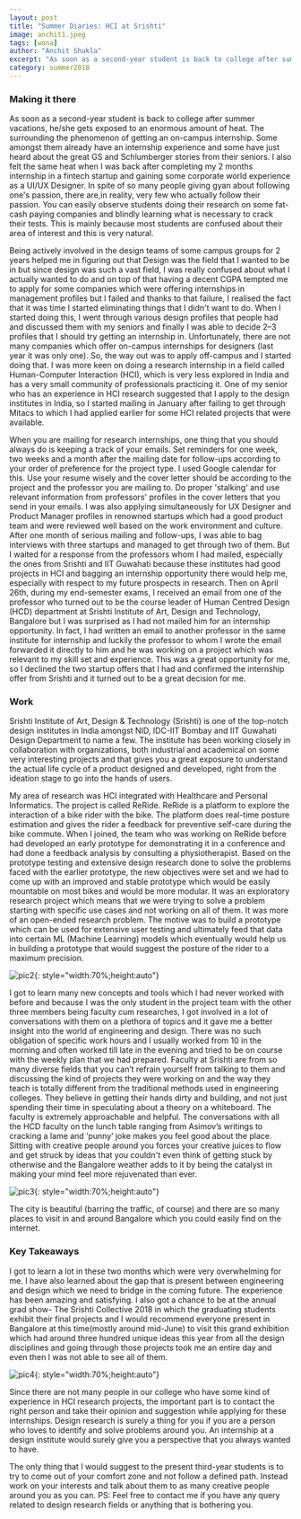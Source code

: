```yaml
---
layout: post
title: "Summer Diaries: HCI at Srishti"
image: anchit1.jpeg
tags: [wona]
author: "Anchit Shukla"
excerpt: "As soon as a second-year student is back to college after summer vacations, he/she gets exposed to an enormous amount of heat."
category: summer2018
---
```


### Making it there
As soon as a second-year student is back to college after summer vacations, he/she gets exposed to an enormous amount of heat. The surrounding the phenomenon of getting an on-campus internship. Some amongst them already have an internship experience and some have just heard about the great GS and Schlumberger stories from their seniors. I also felt the same heat when I was back after completing my 2 months internship in a fintech startup and gaining some corporate world experience as a UI/UX Designer. In spite of so many people giving gyan about following one's passion, there are,in reality, very few who actually follow their passion. You can easily observe students doing their research on some fat-cash paying companies and blindly learning what is necessary to crack their tests. This is mainly because most students are confused about their area of interest and this is very natural. 

Being actively involved in the design teams of some campus groups for 2 years helped me in figuring out that Design was the field that I wanted to be in but since design was such a vast field, I was really confused about what I actually wanted to do and on top of that having a decent CGPA tempted me to apply for some companies which were offering internships in management profiles but I failed and thanks to that failure, I realised the fact that it was time I started eliminating things that I didn't want to do. When I started doing this, I went through various design profiles that people had and discussed them with my seniors and finally I was able to decide 2–3 profiles that I should try getting an internship in. Unfortunately, there are not many companies which offer on-campus internships for designers (last year it was only one). So, the way out was to apply off-campus and I started doing that. I was more keen on doing a research internship in a field called Human-Computer Interaction (HCI), which is very less explored in India and has a very small community of professionals practicing it. One of my senior who has an experience in HCI research suggested that I apply to the design institutes in India, so I started mailing in January after failing to get through Mitacs to which I had applied earlier for some HCI related projects that were available. 

When you are mailing for research internships, one thing that you should always do is keeping a track of your emails. Set reminders for one week, two weeks and a month after the mailing date for follow-ups according to your order of preference for the project type. I used Google calendar for this. Use your resume wisely and the cover letter should be according to the project and the professor you are mailing to. Do proper 'stalking' and use relevant information from professors' profiles in the cover letters that you send in your emails. I was also applying simultaneously for UX Designer and Product Manager profiles in renowned startups which had a good product team and were reviewed well based on the work environment and culture. After one month of serious mailing and follow-ups, I was able to bag interviews with three startups and managed to get through two of them. But I waited for a response from the professors whom I had mailed, especially the ones from Srishti and IIT Guwahati because these institutes had good projects in HCI and bagging an internship opportunity there would help me, especially with respect to my future prospects in research. Then on April 26th, during my end-semester exams, I received an email from one of the professor who turned out to be the course leader of Human Centred Design (HCD) department at Srishti Institute of Art, Design and Technology, Bangalore but I was surprised as I had not mailed him for an internship opportunity. In fact, I had written an email to another professor in the same institute for internship and luckily the professor to whom I wrote the email forwarded it directly to him and he was working on a project which was relevant to my skill set and experience. This was a great opportunity for me, so I declined the two startup offers that I had and confirmed the internship offer from Srishti and it turned out to be a great decision for me.

### Work
Srishti Institute of Art, Design & Technology (Srishti) is one of the top-notch design institutes in India amongst NID, IDC-IIT Bombay and IIT Guwahati Design Department to name a few. The institute has been working closely in collaboration with organizations, both industrial and academical on some very interesting projects and that gives you a great exposure to understand the actual life cycle of a product designed and developed, right from the ideation stage to go into the hands of users.

My area of research was HCI integrated with Healthcare and Personal Informatics. The project is called ReRide. ReRide is a platform to explore the interaction of a bike rider with the bike. The platform does real-time posture estimation and gives the rider a feedback for preventive self-care during the bike commute. When I joined, the team who was working on ReRide before had developed an early prototype for demonstrating it in a conference and had done a feedback analysis by consulting a physiotherapist. Based on the prototype testing and extensive design research done to solve the problems faced with the earlier prototype, the new objectives were set and we had to come up with an improved and stable prototype which would be easily mountable on most bikes and would be more modular. It was an exploratory research project which means that we were trying to solve a problem starting with specific use cases and not working on all of them. It was more of an open-ended research problem. The motive was to build a prototype which can be used for extensive user testing and ultimately feed that data into certain ML (Machine Learning) models which eventually would help us in building a prototype that would suggest the posture of the rider to a maximum precision.

![pic2](/images/posts/anchit2.jpeg){: style="width:70%;height:auto"}

I got to learn many new concepts and tools which I had never worked with before and because I was the only student in the project team with the other three members being faculty cum researches, I got involved in a lot of conversations with them on a plethora of topics and it gave me a better insight into the world of engineering and design. There was no such obligation of specific work hours and I usually worked from 10 in the morning and often worked till late in the evening and tried to be on course with the weekly plan that we had prepared.
Faculty at Srishti are from so many diverse fields that you can’t refrain yourself from talking to them and discussing the kind of projects they were working on and the way they teach is totally different from the traditional methods used in engineering colleges. They believe in getting their hands dirty and building, and not just spending their time in speculating about a theory on a whiteboard. The faculty is extremely approachable and helpful. The conversations with all the HCD faculty on the lunch table ranging from Asimov’s writings to cracking a lame and ‘punny’ joke makes you feel good about the place. Sitting with creative people around you forces your creative juices to flow and get struck by ideas that you couldn't even think of getting stuck by otherwise and the Bangalore weather adds to it by being the catalyst in making your mind feel more rejuvenated than ever. 

![pic3](/images/posts/anchit3.jpeg){: style="width:70%;height:auto"}

The city is beautiful (barring the traffic, of course) and there are so many places to visit in and around Bangalore which you could easily find on the internet.


### Key Takeaways
I got to learn a lot in these two months which were very overwhelming for me. I have also learned about the gap that is present between engineering and design which we need to bridge in the coming future. The experience has been amazing and satisfying. I also got a chance to be at the annual grad show- The Srishti Collective 2018 in which the graduating students exhibit their final projects and I would recommend everyone present in Bangalore at this time(mostly around mid-June) to visit this grand exhibition which had around three hundred unique ideas this year from all the design disciplines and going through those projects took me an entire day and even then I was not able to see all of them.  

![pic4](/images/posts/anchit4.jpeg){: style="width:70%;height:auto"}

Since there are not many people in our college who have some kind of experience in HCI research projects, the important part is to contact the right person and take their opinion and suggestion while applying for these internships. Design research is surely a thing for you if you are a person who loves to identify and solve problems around you. An internship at a design institute would surely give you a perspective that you always wanted to have.

The only thing that I would suggest to the present third-year students is to try to come out of your comfort zone and not follow a defined path. Instead work on your interests and talk about them to as many creative people around you as you can.
PS: Feel free to contact me if you have any query related to design research fields or anything that is bothering you.
